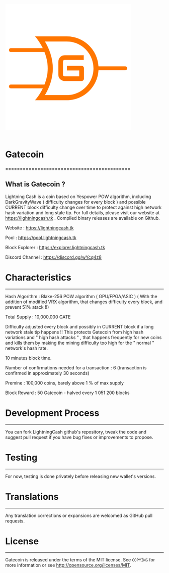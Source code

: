 <img src="https://github.com/Gatecoin-GATE/gatecoin-gate.github.io/blob/master/images/logo.png" alt="68747470733a2f2f692e6962622e636f2f52767971784b4e2f626974636f696e2e706e67" border="0"></a><br /><a target='_blank' href='https://imgbb.com/'></a><br />

# Gatecoin
===========================================

What is Gatecoin ?
----------------------

Lightning Cash is a coin based on Yespower POW algorithm, including DarkGravityWave ( difficulty changes for every block ) and possible CURRENT block difficulty change over time to protect against high network hash variation and long stale tip. For full details, please visit our website at https://lightningcash.tk . Compiled binary releases are available on Github.


Website : https://lightningcash.tk

Pool : https://pool.lightningcash.tk

Block Explorer : https://explorer.lightningcash.tk

Discord Channel : https://discord.gg/wYcq4z8

# Characteristics
-------------------

Hash Algorithm : Blake-256 POW algorithm ( GPU/FPGA/ASIC )
( With the addition of modified VRX algorithm, that changes difficulty every block, and prevent 51% atack !!)

Total Supply : 10,000,000 GATE

Difficulty adjusted every block and possibly in CURRENT block if a long network stale tip happens !! This protects Gatecoin from high hash variations and " high hash attacks " , that happens frequently for new coins and kills them by making the mining difficulty too high for the " normal " network's hash rate.

10 minutes block time.

Number of confirmations needed for a transaction : 6 (transaction is confirmed in approximately 30 seconds)

Premine : 100,000 coins, barely above 1 % of max supply

Block Reward : 50 Gatecoin - halved every 1 051 200 blocks

# Development Process
-------------------

You can fork LightningCash github's repository, tweak the code and suggest pull request if you have bug fixes or improvements to propose.

# Testing
-------

For now, testing is done privately before releasing new wallet's versions.

# Translations
------------

Any translation corrections or expansions are welcomed as GitHub pull requests.

# License
---------
Gatecoin is released under the terms of the MIT license. See `COPYING` for more
information or see http://opensource.org/licenses/MIT.



